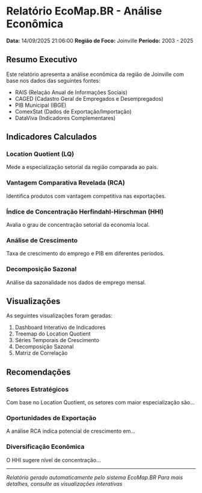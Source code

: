 # Relatório EcoMap.BR - Análise Econômica

**Data:** 14/09/2025 21:06:00
**Região de Foco:** Joinville
**Período:** 2003 - 2025

## Resumo Executivo

Este relatório apresenta a análise econômica da região de Joinville 
com base nos dados das seguintes fontes:

- RAIS (Relação Anual de Informações Sociais)
- CAGED (Cadastro Geral de Empregados e Desempregados)
- PIB Municipal (IBGE)
- ComexStat (Dados de Exportação/Importação)
- DataViva (Indicadores Complementares)

## Indicadores Calculados

### Location Quotient (LQ)
Mede a especialização setorial da região comparada ao país.

### Vantagem Comparativa Revelada (RCA)
Identifica produtos com vantagem competitiva nas exportações.

### Índice de Concentração Herfindahl-Hirschman (HHI)
Avalia o grau de concentração setorial da economia local.

### Análise de Crescimento
Taxa de crescimento do emprego e PIB em diferentes períodos.

### Decomposição Sazonal
Análise da sazonalidade nos dados de emprego mensal.

## Visualizações

As seguintes visualizações foram geradas:

1. Dashboard Interativo de Indicadores
2. Treemap do Location Quotient
3. Séries Temporais de Crescimento
4. Decomposição Sazonal
5. Matriz de Correlação

## Recomendações

### Setores Estratégicos
Com base no Location Quotient, os setores com maior especialização são...

### Oportunidades de Exportação
A análise RCA indica potencial de crescimento em...

### Diversificação Econômica
O HHI sugere nível de concentração...

---

*Relatório gerado automaticamente pelo sistema EcoMap.BR*
*Para mais detalhes, consulte as visualizações interativas*
